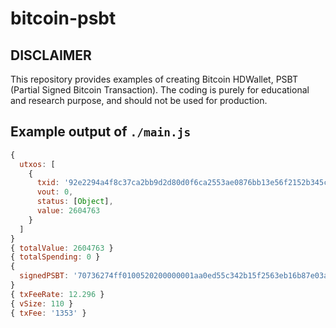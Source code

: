 # bitcoin-psbt

## DISCLAIMER

This repository provides examples of creating Bitcoin HDWallet, PSBT (Partial Signed Bitcoin Transaction).
The coding is purely for educational and research purpose, and should not be used for production.

## Example output of `./main.js`

```Javascript
{
  utxos: [
    {
      txid: '92e2294a4f8c37ca2bb9d2d80d0f6ca2553ae0876bb13e56f2152b345cd50eaa',
      vout: 0,
      status: [Object],
      value: 2604763
    }
  ]
}
{ totalValue: 2604763 }
{ totalSpending: 0 }
{
  signedPSBT: '70736274ff0100520200000001aa0ed55c342b15f2563eb16b87e03a55a26c0f0dd8d2b92bca378c4f4a29e2920000000000ffffffff01dbbe2700000000001600146e5fe1a00a605d4170677a24801cff64e0feb0f4000000000001011fdbbe2700000000001600146e5fe1a00a605d4170677a24801cff64e0feb0f401086b0247304402206ba6176eb3dfed675296d440d55dcfddc1df115849e88c29a0c18e0e59e702730220463c63242681cfb53686c9b1100de9c8378adcb54cc81fef9514519a03238acc01210343c9e7dd0d662da9e22394addf883b048c9b606e70cd436ba17d67542e8802b60000'
}
{ txFeeRate: 12.296 }
{ vSize: 110 }
{ txFee: '1353' }
```
